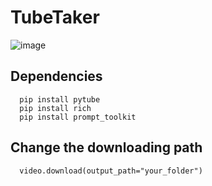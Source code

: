 # TubeTaker

![image](https://github.com/lurbaby/TubeTaker/assets/120603922/09f9dc64-0ce2-4ff3-9d82-790ee5166d08)

## Dependencies
```
  pip install pytube
  pip install rich 
  pip install prompt_toolkit
```
## Change the downloading path
```
  video.download(output_path="your_folder")
```
